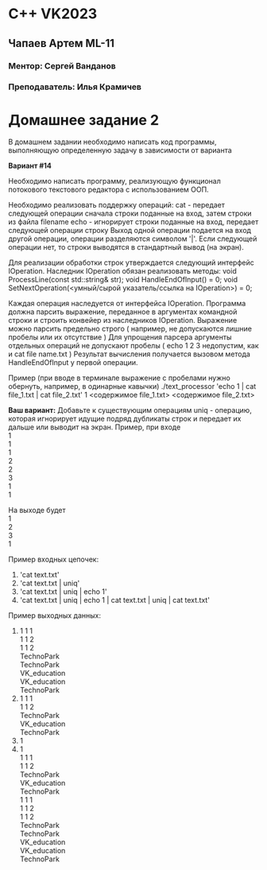 # C++ VK2023

## Чапаев Артем ML-11

### Ментор: Сергей Ванданов

### Преподаватель: Илья Крамичев

# Домашнее задание 2

В домашнем задании необходимо написать код программы, выполняющую определенную задачу в зависимости от варианта

**Вариант #14**

Необходимо написать программу, реализующую функционал потокового текстового редактора с использованием ООП.

Необходимо реализовать поддержку операций:
cat <filename> - передает следующей операции сначала строки поданные на вход, затем строки из файла filename
echo <some string> - игнорирует строки поданные на вход, передает следующей операции строку <some string>
Выход одной операции подается на вход другой операции, операции разделяются символом '|'.
Если следующей операции нет, то строки выводятся в стандартный вывод (на экран).

Для реализации обработки строк утверждается следующий интерфейс IOperation.
Наследник IOperation обязан реализовать методы:
void ProcessLine(const std::string& str);
void HandleEndOfInput() = 0;
void SetNextOperation(<умный/сырой указатель/ссылка на IOperation>) = 0;

Каждая операция наследуется от интерфейса IOperation.
Программа должна парсить выражение, переданное в аргументах командной строки и строить конвейер из наследников IOperation.
Выражение можно парсить предельно строго ( например, не допускаются лишние пробелы или их отсутствие )
Для упрощения парсера аргументы отдельных операций не допускают пробелы ( echo 1 2 3 недопустим, как и
cat file name.txt )
Результат вычисления получается вызовом метода HandleEndOfInput у первой операции.

Пример (при вводе в терминале выражение с пробелами нужно обернуть, например, в одинарные кавычки)
./text_processor 'echo 1 | cat file_1.txt | cat file_2.txt'
1
<содержимое file_1.txt>
<содержимое file_2.txt>

**Ваш вариант:**
Добавьте к существующим операциям uniq - операцию, которая игнорирует идущие подряд дубликаты строк и
передает их дальше или выводит на экран.
Пример, при входе  
1  
1  
1  
2  
2  
3  
1  
1  

На выходе будет  
1  
2  
3  
1  
  
  
Пример входных цепочек:
1) 'cat text.txt'  
2) 'cat text.txt | uniq'  
3) 'cat text.txt | uniq | echo 1'  
4) 'cat text.txt | uniq | echo 1 | cat text.txt | uniq | cat text.txt'  

Пример выходных данных:
1) 1 1 1  
   1 1 2  
   1 1 2  
   TechnoPark  
   TechnoPark  
   VK_education  
   VK_education  
   TechnoPark
2) 1 1 1  
   1 1 2  
   TechnoPark  
   VK_education  
   TechnoPark  
3) 1  
4) 1   
   1 1 1  
   1 1 2  
   TechnoPark  
   VK_education  
   TechnoPark   
   1 1 1  
   1 1 2  
   1 1 2  
   TechnoPark  
   TechnoPark  
   VK_education  
   VK_education  
   TechnoPark  